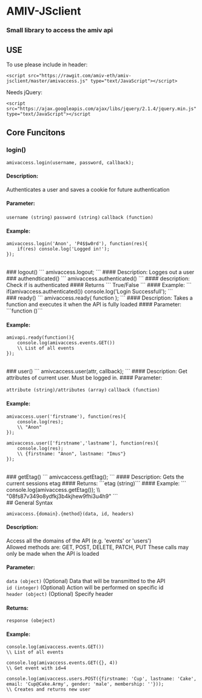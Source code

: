 # AMIV-JSclient
### Small library to access the amiv api

## USE
To use please include in header:<br>
```
<script src="https://rawgit.com/amiv-eth/amiv-jsclient/master/amivaccess.js" type="text/JavaScript"></script>
```

Needs jQuery:<br>
```
<script src="https://ajax.googleapis.com/ajax/libs/jquery/2.1.4/jquery.min.js" type="text/JavaScript"></script
```

## Core Funcitons

### login()
```
amivaccess.login(username, password, callback);
```
#### Description:
Authenticates a user and saves a cookie for future authentication
#### Parameter:
```username (string)```
```password (string)```
```callback (function)```

#### Example:
```
amivaccess.login('Anon', 'P4$$w0rd'), function(res){
	if(res) console.log('Logged in!');
});
```

<br>
### logout()
```
amivaccess.logout;
```
#### Description:
Logges out a user

<br>
### authendticated()
```
amivaccess.authenticated()
```
#### description:
Check if is authenticated
#### Returns
```
True/False
```
#### Example:
```
if(amivaccess.authenticated())
	console.log('Login Successfull');
```

<br>
### ready()
```
amivaccess.ready( function );
```
#### Description:
Takes a function and executes it when the API is fully loaded
#### Parameter:
```function ()```

#### Example:
```
amivapi.ready(function(){
	console.log(amivaccess.events.GET())
	\\ List of all events
});
```

<br>
### user()
```
amivcaccess.user(attr, callback);
```
#### Description:
Get attributes of current user. Must be logged in.
#### Parameter:

```attribute (string)/attributes (array)```
```callback (function)```
#### Example:
```
amivaccess.user('firstname'), function(res){
	console.log(res);
	\\ "Anon"
});

amivaccess.user(['firstname','lastname'], function(res){
	console.log(res);
	\\ {firstname: "Anon", lastname: "Imus"}
});
```

<br>
### getEtag()
```
amivcaccess.getEtag();
```
#### Description:
Gets the current sessions etag
#### Returns:
```etag (string)```
#### Example:
```
console.log(amivaccess.getEtag());
\\ "08fs87v349o8ydfkj3b4kjhew9fhi3u4h9"
```

<br>
## General Syntax

```amivaccess.{domain}.{method}(data, id, headers)```
#### Description:
Access all the domains of the API (e.g. 'events' or 'users')<br>
Allowed methods are: GET, POST, DELETE, PATCH, PUT
These calls may only be made when the API is loaded

#### Parameter:
```data (object)``` (Optional) Data that will be transmitted to the API<br>
```id (integer)```  (Optional) Action will be performed on specific id <br>
```header (object)```  (Optional) Specify header

#### Returns:
```response (obeject)```
#### Example:
```
console.log(amivaccess.events.GET())
\\ List of all events

console.log(amivaccess.events.GET({}, 4))
\\ Get event with id=4

console.log(amivaccess.users.POST({firstname: 'Cup', lastname: 'Cake', email: 'Cup@Cake.Army', gender: 'male', membership: ''}));
\\ Creates and returns new user
```
